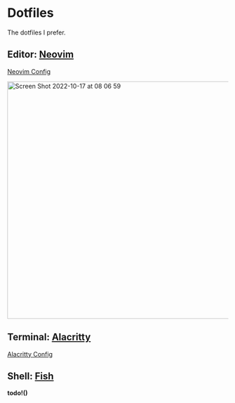 # Dotfiles

The dotfiles I prefer.

## Editor: [Neovim](https://neovim.io/)

[Neovim Config](./nvim)

<img width="540" alt="Screen Shot 2022-10-17 at 08 06 59" src="https://user-images.githubusercontent.com/2467016/196198804-4a230b8d-96d4-4ed2-b09d-e9ae748b234d.png">

## Terminal: [Alacritty](https://alacritty.org/)

[Alacritty Config](./alacritty)

## Shell: [Fish](https://fishshell.com/)

**todo!()**

